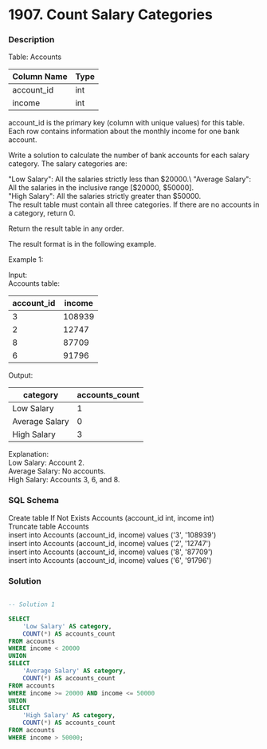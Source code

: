 # 1907. Count Salary Categories

### Description

Table: Accounts

| Column Name | Type |
|-------------|------|
| account_id  | int  |
| income      | int  |

account_id is the primary key (column with unique values) for this table.\
Each row contains information about the monthly income for one bank account.
 

Write a solution to calculate the number of bank accounts for each salary category. The salary categories are:

"Low Salary": All the salaries strictly less than $20000.\
"Average Salary": All the salaries in the inclusive range [$20000, $50000].\
"High Salary": All the salaries strictly greater than $50000.\
The result table must contain all three categories. If there are no accounts in a category, return 0.

Return the result table in any order.

The result format is in the following example.

 

Example 1:

Input: \
Accounts table:

| account_id | income |
|------------|--------|
| 3          | 108939 |
| 2          | 12747  |
| 8          | 87709  |
| 6          | 91796  |

Output: 

| category       | accounts_count |
|----------------|----------------|
| Low Salary     | 1              |
| Average Salary | 0              |
| High Salary    | 3              |

Explanation: \
Low Salary: Account 2.\
Average Salary: No accounts.\
High Salary: Accounts 3, 6, and 8.

### SQL Schema
Create table If Not Exists Accounts (account_id int, income int)\
Truncate table Accounts\
insert into Accounts (account_id, income) values ('3', '108939')\
insert into Accounts (account_id, income) values ('2', '12747')\
insert into Accounts (account_id, income) values ('8', '87709')\
insert into Accounts (account_id, income) values ('6', '91796')

### Solution

```sql

-- Solution 1

SELECT
    'Low Salary' AS category,
    COUNT(*) AS accounts_count
FROM accounts
WHERE income < 20000
UNION
SELECT
    'Average Salary' AS category,
    COUNT(*) AS accounts_count
FROM accounts
WHERE income >= 20000 AND income <= 50000
UNION
SELECT
    'High Salary' AS category,
    COUNT(*) AS accounts_count
FROM accounts
WHERE income > 50000;
